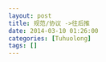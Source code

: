```yaml
---
layout: post
title: 规范/协议 ->往后推
date: 2014-03-10 01:26:00
categories: [Tuhuolong]
tags: []
---
```

                   